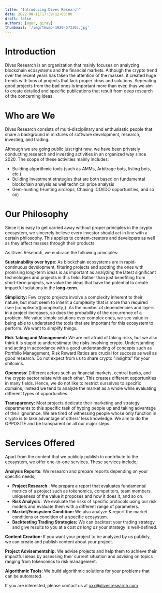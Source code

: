 ```yaml
---
title: "Introducing Dives Research"
date: 2022-08-11T17:39:12+03:00
draft: false
authors: [ugur, giray]
thumbnail: '/img/thumb-1920-573305.jpg'
---
```


# **Introduction**

Dives Research is an organization that mainly focuses on analyzing blockchain
ecosystems and the financial markets. Although the crypto trend over the recent
years has taken the attention of the masses, it created huge trends with tons
of projects that lack proper ideas and solutions. Seperating good projects from
the bad ones is important more than ever, thus we aim to create detailed and
specific publications that result from deep research of the concerning ideas.

# **Who are We**

Dives Research consists of multi-disciplinary and enthusiastic people that share
a background in mixtures of software development, research, investing, and
trading.

Although we are going public just right now, we have been privately conducting
research and investing activities in an organized way since 2020. The scope of
these activities mainly includes:

- Building algorithmic tools (such as AMMs, Arbitrage bots, listing bots, etc.)
- Building Investment strategies that are both based on fundamental blockchain
  analysis as well technical price analysis
- Gem-hunting (Hunting airdrops, Chasing ICO/IDO opportunities, and so on)

# **Our Philosophy**
Since it is easy to get carried away without proper principles in the crypto
ecosystem, we sincerely believe every investor should act in line with a
certain philosophy. This applies to content-creators and developers as well as
they affect masses through their products. 

As Dives Research, we embrace the following principles:

**Sustainability over hype:** As blockchain ecosystems are in rapid-continuous
development, filtering projects and spotting the ones with promising long-term
ideas is as important as analyzing the latest significant technologies and
projects in this field. Rather than just benefiting from short-term projects, we
value the ideas that have the potential to create impactful solutions in the
**long-term**.

**Simplicity:** Few crypto projects involve a complexity inherent to
their nature, but most seem to inherit a complexity that is more than
required (see [complexity][complexity]). As the number of dependencies 
and layers in a project increases, so does the probability of the 
occurrence of a problem. We value simple solutions over complex ones, we 
see value in being able to understand the tools that are important for 
this ecosystem to perform. We want to simplify things.

**Risk Taking and Management:** We are not afraid of taking risks, but we also
think it is stupid to underestimate the risks involving crypto. Understanding
and acting in accordance with a good understanding of concepts such as Portfolio
Management, Risk Reward Ratios are crucial for success as well as good 
research. Do not expect from us to share crypto "insights" for your 
shitcoins.

**Openness:** Different actors such as financial markets, central banks, and the
crypto sector relate with each other. This creates different 
opportunities in many fields. Hence, we do not like to restrict 
ourselves to specific domains, instead we tend to analyze the market as 
a whole while evaluating different types of opportunities.

**Transparency:** Most projects dedicate their marketing and strategy
departments to this specific task of hyping people up and taking advantage of
their ignorance. We are tired of witnessing people whose only function in crypto
is to take advantage of others' less knowledge. We aim to do the OPPOSITE and be
transparent on all our major steps.

# **Services Offered**

Apart from the content that we publicly publish to contribute to the ecosystem,
we offer one-to-one services. These services include;

**Analysis Reports:** We research and prepare reports depending on your specific
needs;

- **Project Research** : We prepare a report that evaluates fundamental metrics
  of a project such as tokenomics, competitors, team members, uniqueness of the
  value it proposes and how it does it, and so on.
- **Risk Analysis** : We evaluate the risks of specific protocols using our
risk models and evaluate them with a different range of parameters.
- **Market/Ecosystem Condition:** We also analyze & report the market
  conditions or condition of a specific ecosystem.
- **Backtesting Trading Strategies:** We can backtest your trading
strategy and give results to you at a cost _as long as_ your strategy is
well-defined.

**Content Creation:** If you want your project to be analyzed by us
publicly, we can create and publish content about your project.

**Project Advisementship:** We advise projects and help them to achieve
their impactful ideas by assessing their current situation and advising
on topics ranging from tokenomics to risk management.

**Algorithmic Tools:** We build algorithmic solutions for your problems
that can be automated.
        
If you are interested, please contact us at xxx@divesresearch.com
